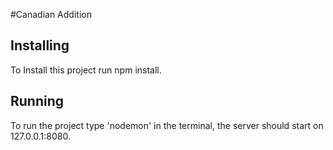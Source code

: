 #Canadian Addition

## Installing
To Install this project run npm install.

## Running
To run the project type 'nodemon' in the terminal, the server should start on 127.0.0.1:8080.